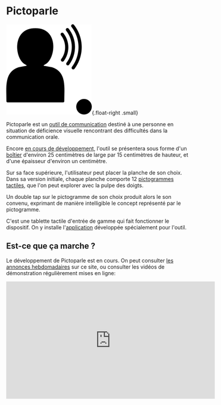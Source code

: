 # Pictoparle

![Logo de Pictoparle, silhouette parlante](img/pictoparle-icon.svg){.float-right .small}

Pictoparle est un [outil de communication](caa.md) destiné à une personne en situation de déficience visuelle rencontrant des difficultés dans la communication orale.

Encore [en cours de développement](avancee.md), l'outil se présentera sous forme d'un [boîtier](materiel.md) d'environ 25 centimètres de large par 15 centimètres de hauteur, et d'une épaisseur d'environ un centimètre.

Sur sa face supérieure, l'utilisateur peut placer la planche de son choix. Dans sa version initiale, chaque planche comporte 12 [pictogrammes tactiles](pictogrammes.md), que l'on peut explorer avec la pulpe des doigts.

Un double tap sur le pictogramme de son choix produit alors le son convenu, exprimant de manière intelligible le concept représenté par le pictogramme.

C'est une tablette tactile d'entrée de gamme qui fait fonctionner le dispositif. On y installe l'[application](logiciel.md) développée spécialement pour l'outil.

## Est-ce que ça marche ?

Le développement de Pictoparle est en cours. On peut consulter [les annonces hebdomadaires](avancee.md) sur ce site, ou consulter les vidéos de démonstration régulièrement mises en ligne:

<div class="container_youtube">
<iframe width="560" height="315" src="https://www.youtube.com/embed/videoseries?list=PLrhqb8aQtdhWbA6qzXm57dGk4yxtITH1f" frameborder="0" allow="accelerometer; autoplay; encrypted-media; gyroscope; picture-in-picture" allowfullscreen></iframe></div>
